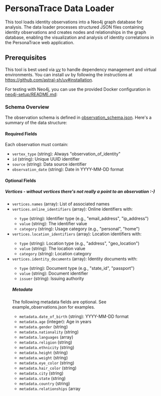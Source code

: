 # PersonaTrace Data Loader

This tool loads identity observations into a Neo4j graph database for analysis. The data loader processes structured JSON files containing identity observations and creates nodes and relationships in the graph database, enabling the visualization and analysis of identity correlations in the PersonaTrace web application.

## Prerequisites

This tool is best used via [uv](https://github.com/astral-sh/uv) to handle dependency management and virtual environments. You can install uv by following the instructions at https://github.com/astral-sh/uv#installation.

For testing with Neo4j, you can use the provided Docker configuration in [neo4j-setup/README.md](../neo4j-setup/README.md):

### Schema Overview

The observation schema is defined in [observation_schema.json](data/observation_schema.json). Here's a summary of the data structure:

#### Required Fields

Each observation must contain:
- `vertex_type` (string): Always "observation_of_identity"
- `id` (string): Unique UUID identifier
- `source` (string): Data source identifier
- `observation_date` (string): Date in YYYY-MM-DD format

#### Optional Fields

##### Vertices - without vertices there's not really a point to an observation :-)
- `vertices.names` (array<string>): List of associated names
- `vertices.online_identifiers` (array<object>): Online identifiers with:
  - `type` (string): Identifier type (e.g., "email_address", "ip_address")
  - `value` (string): The identifier value
  - `category` (string): Usage category (e.g., "personal", "home")
- `vertices.location_identifiers` (array<object>): Location identifiers with:
  - `type` (string): Location type (e.g., "address", "geo_location")
  - `value` (string): The location value
  - `category` (string): Location category
- `vertices.identity_documents` (array<object>): Identity documents with:
  - `type` (string): Document type (e.g., "state_id", "passport")
  - `value` (string): Document identifier
  - `issuer` (string): Issuing authority

##### Metadata
The following metadata fields are optional. See example_observations.json for examples.
- `metadata.date_of_birth` (string): YYYY-MM-DD format
- `metadata.age` (integer): Age in years
- `metadata.gender` (string)
- `metadata.nationality` (string)
- `metadata.languages` (array<string>)
- `metadata.religion` (string)
- `metadata.ethnicity` (string)
- `metadata.height` (string)
- `metadata.weight` (string)
- `metadata.eye_color` (string)
- `metadata.hair_color` (string)
- `metadata.city` (string)
- `metadata.state` (string)
- `metadata.country` (string)
- `metadata.relationships` (array<object>):
  - `type` (string): Relationship type
  - `name` (string): Person's name
- `metadata.companies` (array<object>):
  - `name` (string): Company name
  - `start_date` (string): YYYY-MM-DD format
  - `end_date` (string): YYYY-MM-DD format
- `metadata.schools` (array<object>):
  - `name` (string): School name
  - `start_date` (string): YYYY-MM-DD format
  - `end_date` (string): YYYY-MM-DD format

## Usage

The data loader requires specifying:
1. Data source (`--example_data` or `--live_data`)
2. Database target (`--database_target neo4j`)

### Data Sources

- `--example_data`: Loads sample observations from the `data/example_data` folder
- `--live_data`: Loads real observations from the `data/live_data` folder

Optional parameters:
- `--example_data_folder`: Override default example data folder path
- `--live_data_folder`: Override default live data folder path

### Database Configuration

#### Neo4j Configuration
Required parameters:
- `--neo4j_uri`: Neo4j database URI (e.g. `bolt://localhost:7687`)
- `--neo4j_user`: Neo4j username
- `--neo4j_password`: Neo4j password

**Security Note**: The username `neo4j` and password `personatrace` in lib/constants.py is used as an example for development purposes only. For production use, you should change this to a strong, unique password and use a secret management system to retrieve and use it.

### Example Commands

```bash
# Load example data into Neo4j
uv run load_data.py \
    --example_data \
    --database_target neo4j \
    --neo4j_uri bolt://localhost:7687 \
    --neo4j_user neo4j \
    --neo4j_password your-password

# Load live data into Neo4j
uv run load_data.py \
    --live_data \
    --database_target neo4j \
    --neo4j_uri bolt://localhost:7687 \
    --neo4j_user neo4j \
    --neo4j_password your-password
```

## Example Observation

```json
{
  "vertex_type": "observation_of_identity",
  "id": "00000000-0000-0000-0000-000000000003",
  "source": "social_media_platform",
  "observation_date": "2023-05-12",
  "vertices": {
    "names": [
      "Michael Wilson"
    ],
    "online_identifiers": [
      {
        "type": "email_address",
        "value": "mike.wilson@email.org",
        "category": "personal"
      },
      {
        "type": "ip_address",
        "value": "192.168.1.50",
        "category": "home"
      },
      {
        "type": "username",
        "value": "tech_wizard",
        "category": "personal"
      },
      {
        "type": "phone_number",
        "value": "+15125557890",
        "category": "mobile"
      }
    ],
    "location_identifiers": [
      {
        "type": "address",
        "value": "321 Maple Drive, Austin, TX 78701",
        "category": "home"
      },
      {
        "type": "geo_location",
        "value": "30.2672,-97.7431",
        "category": "home"
      }
    ],
    "identity_documents": [
      {
        "type": "state_id",
        "value": "TX87654321",
        "issuer": "Texas DPS"
      }
    ]
  },
  "metadata": {
    "date_of_birth": "1992-11-30",
    "age": 31,
    "city": "Austin",
    "state": "TX",
    "country": "USA",
    "companies": [
      {
        "name": "Austin Digital",
        "start_date": "2020-01-15",
        "end_date": "2023-05-12"
      }
    ],
    "schools": [
      {
        "name": "University of Texas",
        "start_date": "2010-09-01",
        "end_date": "2014-05-15"
      }
    ]
  }
}
```
